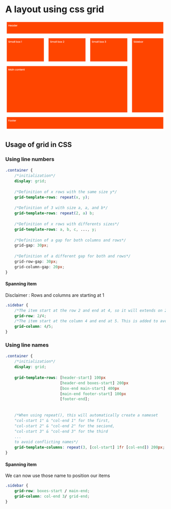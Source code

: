 # A layout using css grid

![Result](https://github.com/fotsoclaude/grid-example/blob/main/result.png)

## Usage of grid in CSS

### Using line numbers

```css
.container {
    /*initialization*/
    display: grid;

    /*Definition of x rows with the same size y*/
    grid-template-rows: repeat(x, y);

    /*Definition of 3 with size a, a, and b*/
    grid-template-rows: repeat(2, a) b;

    /*Definition of x rows with differents sizes*/
    grid-template-rows: a, b, c, ..., y;

    /*Definition of a gap for both columns and rows*/
    grid-gap: 30px;

    /*Definition of a different gap for both and rows*/
    grid-row-gap: 30px;
    grid-column-gap: 20px;
}
```

#### Spanning item
Disclaimer : Rows and columns are starting at 1
```css
.sidebar {
    /*The item start at the row 2 and end at 4, so it will extends on 2 rows*/
    grid-row: 2/4;
    /*The item start at the column 4 and end at 5. This is added to avoid the position of the item at the beginning of the row*/
    grid-column: 4/5;
}
```

### Using line names
```css
.container {
    /*initialization*/
    display: grid;

    grid-template-rows: [header-start] 100px 
                        [header-end boxes-start] 200px 
                        [box-end main-start] 400px
                        [main-end footer-start] 100px
                        [footer-end];


    /*When using repeat(), this will automatically create a nameset 
    "col-start 1" & "col-end 1" for the first,
    "col-start 2" & "col-end 2" for the seciond,
    "col-start 3" & "col-end 3" for the third 
    ...
    to avoid conflicting names*/
    grid-template-columns: repeat(3, [col-start] 1fr [col-end]) 200px;
}

```

#### Spanning item
We can now use those name to position our items
```css
.sidebar {
    grid-row: boxes-start / main-end;
    grid-column: col-end 3/ grid-end;
}
```